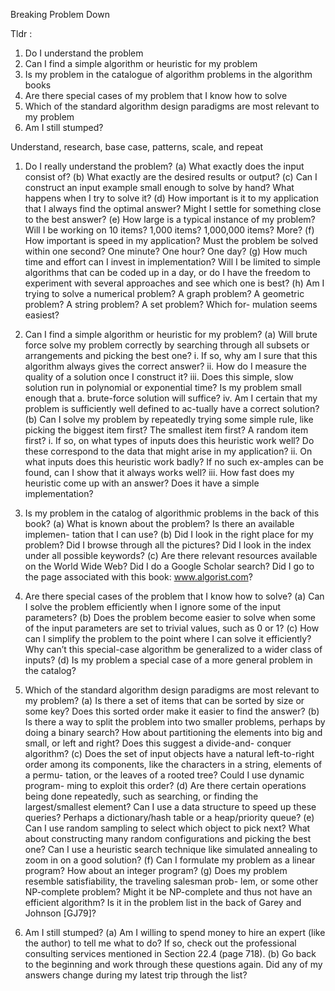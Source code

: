 Breaking Problem Down

Tldr :
1. Do I understand the problem
2. Can I find a simple algorithm or heuristic for my problem
3. Is my problem in the catalogue of algorithm problems in the algorithm books
4. Are there special cases of my problem that I know how to solve
5. Which of the standard algorithm design paradigms are most relevant to my problem
6. Am I still stumped?


Understand, research, base case, patterns, scale, and repeat


1. Do I really understand the problem?
	(a) What exactly does the input consist of?
	(b) What exactly are the desired results or output?
	(c) Can I construct an input example small enough to solve by hand? What happens when I try to solve it?
	(d) How important is it to my application that I always find the optimal answer? Might I settle for something close to the best answer?
	(e) How large is a typical instance of my problem? Will I be working on 10 items? 1,000 items? 1,000,000 items? More?
	(f) How important is speed in my application? Must the problem be solved within one second? One minute? One hour? One day?
	(g) How much time and effort can I invest in implementation? Will I be limited to simple algorithms that can be coded up in a day, or do I have the freedom to experiment with several approaches and see which one is best?
	(h) Am I trying to solve a numerical problem? A graph problem? A geometric problem? A string problem? A set problem? Which for- mulation seems easiest?

2. Can I find a simple algorithm or heuristic for my problem?
	(a) Will brute force solve my problem correctly by searching through all subsets or arrangements and picking the best one?
		i. If so, why am I sure that this algorithm always gives the correct answer?
	 	ii. How do I measure the quality of a solution once I construct it?
		iii. Does this simple, slow solution run in polynomial or exponential time? Is my problem small enough that a. brute-force solution will suffice?
		iv. Am I certain that my problem is sufficiently well defined to ac-tually have a correct solution?
	(b) Can I solve my problem by repeatedly trying some simple rule, like picking the biggest item first? The smallest item first? A random item first?
		i. If so, on what types of inputs does this heuristic work well? Do these correspond to the data that might arise in my application?
		ii. On what inputs does this heuristic work badly? If no such ex-amples can be found, can I show that it always works well?
		iii. How fast does my heuristic come up with an answer? Does it have a simple implementation?

3. Is my problem in the catalog of algorithmic problems in the back of this book?
	(a) What is known about the problem? Is there an available implemen- tation that I can use?
	(b) Did I look in the right place for my problem? Did I browse through all the pictures? Did I look in the index under all possible keywords?
	(c) Are there relevant resources available on the World Wide Web? Did I do a Google Scholar search? Did I go to the page associated with this book: www.algorist.com?

4. Are there special cases of the problem that I know how to solve?
 	(a) Can I solve the problem efficiently when I ignore some of the input parameters?
	(b) Does the problem become easier to solve when some of the input parameters are set to trivial values, such as 0 or 1?
	(c) How can I simplify the problem to the point where I can solve it efficiently? Why can’t this special-case algorithm be generalized to a wider class of inputs?
	(d) Is my problem a special case of a more general problem in the catalog?

5. Which of the standard algorithm design paradigms are most relevant to my problem?
	(a) Is there a set of items that can be sorted by size or some key? Does this sorted order make it easier to find the answer?
	(b) Is there a way to split the problem into two smaller problems, perhaps by doing a binary search? How about partitioning the elements into big and small, or left and right? Does this suggest a divide-and- conquer algorithm?
	(c) Does the set of input objects have a natural left-to-right order among its components, like the characters in a string, elements of a permu- tation, or the leaves of a rooted tree? Could I use dynamic program- ming to exploit this order?
	(d) Are there certain operations being done repeatedly, such as searching, or finding the largest/smallest element? Can I use a data structure to speed up these queries? Perhaps a dictionary/hash table or a heap/priority queue?
	(e) Can I use random sampling to select which object to pick next? What about constructing many random configurations and picking the best one? Can I use a heuristic search technique like simulated annealing to zoom in on a good solution?
	(f) Can I formulate my problem as a linear program? How about an integer program?
	(g) Does my problem resemble satisfiability, the traveling salesman prob- lem, or some other NP-complete problem? Might it be NP-complete and thus not have an efficient algorithm? Is it in the problem list in the back of Garey and Johnson [GJ79]?

6. Am I still stumped?
	(a) Am I willing to spend money to hire an expert (like the author) to tell me what to do? If so, check out the professional consulting services mentioned in Section 22.4 (page 718).
	(b) Go back to the beginning and work through these questions again. Did any of my answers change during my latest trip through the list?